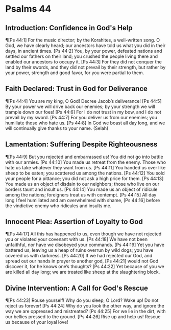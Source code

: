 # Psalms 44

## Introduction: Confidence in God's Help
¶[Ps 44:1] For the music director; by the Korahites, a well-written song. O God, we have clearly heard; our ancestors have told us what you did in their days, in ancient times.
[Ps 44:2] You, by your power, defeated nations and settled our fathers on their land; you crushed the people living there and enabled our ancestors to occupy it.
[Ps 44:3] For they did not conquer the land by their swords, and they did not prevail by their strength, but rather by your power, strength and good favor, for you were partial to them.

## Faith Declared: Trust in God for Deliverance
¶[Ps 44:4] You are my king, O God! Decree Jacob’s deliverance!
[Ps 44:5] By your power we will drive back our enemies; by your strength we will trample down our foes!
[Ps 44:6] For I do not trust in my bow, and I do not prevail by my sword.
[Ps 44:7] For you deliver us from our enemies; you humiliate those who hate us.
[Ps 44:8] In God we boast all day long, and we will continually give thanks to your name. (Selah)

## Lamentation: Suffering Despite Righteousness
¶[Ps 44:9] But you rejected and embarrassed us! You did not go into battle with our armies.
[Ps 44:10] You made us retreat from the enemy. Those who hate us take whatever they want from us.
[Ps 44:11] You handed us over like sheep to be eaten; you scattered us among the nations.
[Ps 44:12] You sold your people for a pittance; you did not ask a high price for them.
[Ps 44:13] You made us an object of disdain to our neighbors; those who live on our borders taunt and insult us.
[Ps 44:14] You made us an object of ridicule among the nations; foreigners treat us with contempt.
[Ps 44:15] All day long I feel humiliated and am overwhelmed with shame,
[Ps 44:16] before the vindictive enemy who ridicules and insults me.

## Innocent Plea: Assertion of Loyalty to God
¶[Ps 44:17] All this has happened to us, even though we have not rejected you or violated your covenant with us.
[Ps 44:18] We have not been unfaithful, nor have we disobeyed your commands.
[Ps 44:19] Yet you have battered us, leaving us a heap of ruins overrun by wild dogs; you have covered us with darkness.
[Ps 44:20] If we had rejected our God, and spread out our hands in prayer to another god,
[Ps 44:21] would not God discover it, for he knows one’s thoughts?
[Ps 44:22] Yet because of you we are killed all day long; we are treated like sheep at the slaughtering block.

## Divine Intervention: A Call for God's Rescue
¶[Ps 44:23] Rouse yourself! Why do you sleep, O Lord? Wake up! Do not reject us forever!
[Ps 44:24] Why do you look the other way, and ignore the way we are oppressed and mistreated?
[Ps 44:25] For we lie in the dirt, with our bellies pressed to the ground.
[Ps 44:26] Rise up and help us! Rescue us because of your loyal love!
